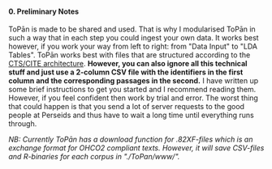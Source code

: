 #### 0. Preliminary Notes

ToPān is made to be shared and used. That is why I modularised ToPān in such a way that in each step you could ingest your own data. It works best however, if you work your way from left to right: from "Data Input" to "LDA Tables". ToPān works best with files that are structured according to the <a href="http://cite-architecture.github.io" target="_blank">CTS/CITE architecture</a>. **However, you can also ignore all this technical stuff and just use a 2-column CSV file with the identifiers in the first column and the corresponding passages in the second.** I have written up some brief instructions to get you started and I recommend reading them. However, if you feel confident then work by trial and error. The worst thing that could happen is that you send a lot of server requests to the good people at Perseids and thus have to wait a long time until everything runs through.

*NB: Currently ToPān has a download function for .82XF-files which is an exchange format for OHCO2 compliant texts. However, it will save CSV-files and R-binaries for each corpus in "./ToPan/www/".*

